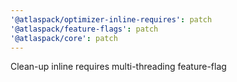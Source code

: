 ```yaml
---
'@atlaspack/optimizer-inline-requires': patch
'@atlaspack/feature-flags': patch
'@atlaspack/core': patch
---
```


Clean-up inline requires multi-threading feature-flag
